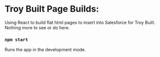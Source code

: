 # Troy Built Page Builds:

Using React to build flat html pages to insert into Salesforce for Troy Built.
Nothing more to see or do here.

### `npm start`

Runs the app in the development mode.
